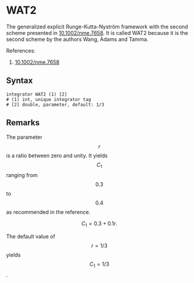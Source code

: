 # WAT2

The generalized explicit Runge-Kutta-Nyström framework with the second scheme presented in [10.1002/nme.7658](https://doi.org/10.1002/nme.7658).
It is called WAT2 because it is the second scheme by the authors Wang, Adams and Tamma.

References:

1. [10.1002/nme.7658](https://doi.org/10.1002/nme.7658)

## Syntax

```text
integrator WAT2 (1) [2]
# (1) int, unique integrator tag
# [2] double, parameter, default: 1/3
```

## Remarks

The parameter $$r$$ is a ratio between zero and unity.
It yields $$C_1$$ ranging from $$0.3$$ to $$0.4$$ as recommended in the reference.

$$
C_1=0.3+0.1r.
$$

The default value of $$r=1/3$$ yields $$C_1=1/3$$.
